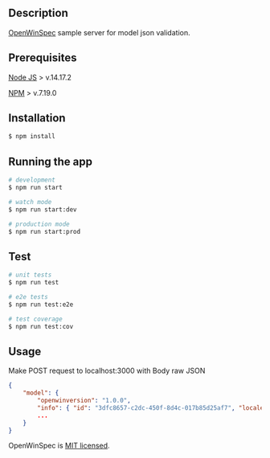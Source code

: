 ## Description

[OpenWinSpec](https://github.com/openwinspec) sample server for model json validation.

## Prerequisites

[Node JS](https://nodejs.org) > v.14.17.2

[NPM](https://www.npmjs.com/package/npm) > v.7.19.0

## Installation

```bash
$ npm install
```

## Running the app

```bash
# development
$ npm run start

# watch mode
$ npm run start:dev

# production mode
$ npm run start:prod
```

## Test

```bash
# unit tests
$ npm run test

# e2e tests
$ npm run test:e2e

# test coverage
$ npm run test:cov
```

## Usage

Make POST request to localhost:3000 with Body raw JSON

```json
{
    "model": {
        "openwinversion": "1.0.0",
        "info": { "id": "3dfc8657-c2dc-450f-8d4c-017b85d25af7", "locale": "RU" },
        ...
    }
}
```

OpenWinSpec is [MIT licensed](LICENSE).
